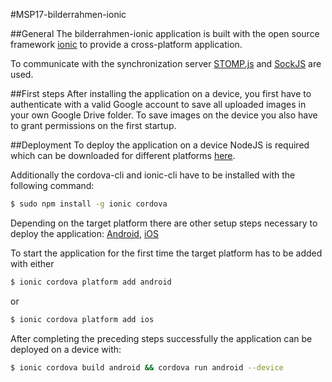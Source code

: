 #MSP17-bilderrahmen-ionic

##General
The bilderrahmen-ionic application is built with the open source framework [ionic](http://ionicframework.com/) to provide a cross-platform application.

To communicate with the synchronization server [STOMP.js](https://github.com/jmesnil/stomp-websocket) and [SockJS](https://github.com/sockjs/sockjs-client) are used.


##First steps
After installing the application on a device, you first have to authenticate with a valid Google account to save all uploaded images in your own Google Drive folder.
To save images on the device you also have to grant permissions on the first startup.


##Deployment
To deploy the application on a device NodeJS is required which can be downloaded for different platforms [here](https://nodejs.org/en/).

Additionally the cordova-cli and ionic-cli have to be installed with the following command:

```bash
$ sudo npm install -g ionic cordova
```

Depending on the target platform there are other setup steps necessary to deploy the application: [Android](https://cordova.apache.org/docs/en/latest/guide/platforms/android), [iOS](https://cordova.apache.org/docs/en/latest/guide/platforms/ios)
 

To start the application for the first time the target platform has to be added with either

```bash
$ ionic cordova platform add android
``` 

or

```bash
$ ionic cordova platform add ios
```


After completing the preceding steps successfully the application can be deployed on a device with:

```bash
$ ionic cordova build android && cordova run android --device
```
